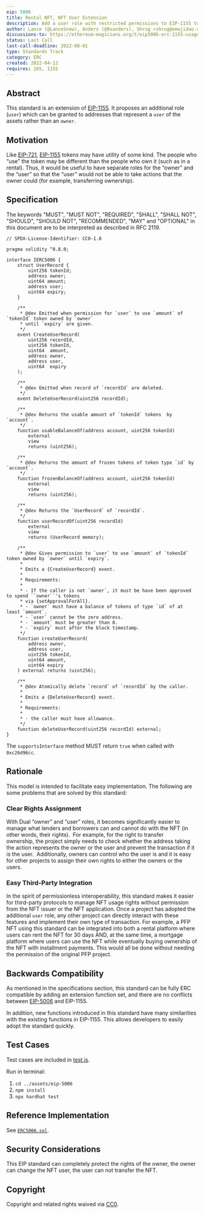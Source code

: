 ```yaml
---
eip: 5006
title: Rental NFT, NFT User Extension
description: Add a user role with restricted permissions to EIP-1155 tokens
author: Lance (@LanceSnow), Anders (@0xanders), Shrug <shrug@emojidao.org>
discussions-to: https://ethereum-magicians.org/t/eip5006-erc-1155-usage-rights-extension/8941
status: Last Call
last-call-deadline: 2022-08-01
type: Standards Track
category: ERC
created: 2022-04-12
requires: 165, 1155
---
```


## Abstract

This standard is an extension of [EIP-1155](./eip-1155.md). It proposes an additional role (`user`) which can be granted to addresses that represent a `user` of the assets rather than an `owner`.

## Motivation

Like [EIP-721](./eip-721.md), [EIP-1155](./eip-1155.md) tokens may have utility of some kind. The people who “use” the token may be different than the people who own it (such as in a rental). Thus, it would be useful to have separate roles for the “owner” and the “user” so that the “user” would not be able to take actions that the owner could (for example, transferring ownership).

## Specification

The keywords "MUST", "MUST NOT", "REQUIRED", "SHALL", "SHALL NOT", "SHOULD", "SHOULD NOT", "RECOMMENDED", "MAY" and "OPTIONAL" in this document are to be interpreted as described in RFC 2119.

```solidity
// SPDX-License-Identifier: CC0-1.0

pragma solidity ^0.8.0;

interface IERC5006 {
    struct UserRecord {
        uint256 tokenId;
        address owner;
        uint64 amount;
        address user;
        uint64 expiry;
    }
    
    /**
     * @dev Emitted when permission for `user` to use `amount` of `tokenId` token owned by `owner`
     * until `expiry` are given.
     */
    event CreateUserRecord(
        uint256 recordId,
        uint256 tokenId,
        uint64  amount,
        address owner,
        address user,
        uint64  expiry
    );

    /**
     * @dev Emitted when record of `recordId` are deleted. 
     */
    event DeleteUserRecord(uint256 recordId);

    /**
     * @dev Returns the usable amount of `tokenId` tokens  by `account`.
     */
    function usableBalanceOf(address account, uint256 tokenId)
        external
        view
        returns (uint256);

    /**
     * @dev Returns the amount of frozen tokens of token type `id` by `account`.
     */
    function frozenBalanceOf(address account, uint256 tokenId)
        external
        view
        returns (uint256);

    /**
     * @dev Returns the `UserRecord` of `recordId`.
     */
    function userRecordOf(uint256 recordId)
        external
        view
        returns (UserRecord memory);

    /**
     * @dev Gives permission to `user` to use `amount` of `tokenId` token owned by `owner` until `expiry`.
     *
     * Emits a {CreateUserRecord} event.
     *
     * Requirements:
     *
     * - If the caller is not `owner`, it must be have been approved to spend ``owner``'s tokens
     * via {setApprovalForAll}.
     * - `owner` must have a balance of tokens of type `id` of at least `amount`.
     * - `user` cannot be the zero address.
     * - `amount` must be greater than 0.
     * - `expiry` must after the block timestamp.
     */
    function createUserRecord(
        address owner,
        address user,
        uint256 tokenId,
        uint64 amount,
        uint64 expiry
    ) external returns (uint256);

    /**
     * @dev Atomically delete `record` of `recordId` by the caller.
     *
     * Emits a {DeleteUserRecord} event.
     *
     * Requirements:
     *
     * - the caller must have allowance.
     */
    function deleteUserRecord(uint256 recordId) external;
}

```

The `supportsInterface` method MUST return `true` when called with `0xc26d96cc`.

## Rationale

This model is intended to facilitate easy implementation. The following are some problems that are solved by this standard:

### Clear Rights Assignment

With Dual “owner” and “user” roles, it becomes significantly easier to manage what lenders and borrowers can and cannot do with the NFT (in other words, their rights).  For example, for the right to transfer ownership, the project simply needs to check whether the address taking the action represents the owner or the user and prevent the transaction if it is the user.  Additionally, owners can control who the user is and it is easy for other projects to assign their own rights to either the owners or the users.

### Easy Third-Party Integration

In the spirit of permissionless interoperability, this standard makes it easier for third-party protocols to manage NFT usage rights without permission from the NFT issuer or the NFT application. Once a project has adopted the additional `user` role, any other project can directly interact with these features and implement their own type of transaction. For example, a PFP NFT using this standard can be integrated into both a rental platform where users can rent the NFT for 30 days AND, at the same time, a mortgage platform where users can use the NFT while eventually buying ownership of the NFT with installment payments. This would all be done without needing the permission of the original PFP project.

## Backwards Compatibility

As mentioned in the specifications section, this standard can be fully ERC compatible by adding an extension function set, and there are no conflicts between [EIP-5006](./eip-5006.md) and EIP-1155.

In addition, new functions introduced in this standard have many similarities with the existing functions in EIP-1155. This allows developers to easily adopt the standard quickly.

## Test Cases

Test cases are included in [test.js](../assets/eip-5006/test/test.ts). 

Run in terminal: 
1. ```cd ../assets/eip-5006```
1. ```npm install```
1. ```npx hardhat test```

## Reference Implementation

See [`ERC5006.sol`](../assets/eip-5006/contracts/ERC5006.sol).

## Security Considerations

This EIP standard can completely protect the rights of the owner, the owner can change the NFT user, the user can not transfer the NFT.

## Copyright
Copyright and related rights waived via [CC0](../LICENSE.md).

